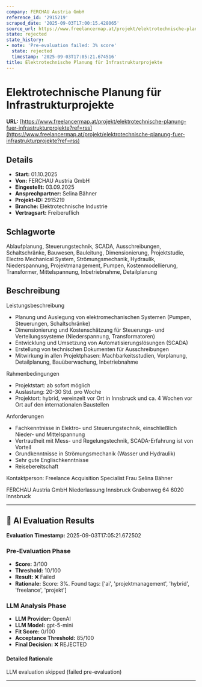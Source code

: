 ```yaml
---
company: FERCHAU Austria GmbH
reference_id: '2915219'
scraped_date: '2025-09-03T17:00:15.428065'
source_url: https://www.freelancermap.at/projekt/elektrotechnische-planung-fuer-infrastrukturprojekte?ref=rss
state: rejected
state_history:
- note: 'Pre-evaluation failed: 3% score'
  state: rejected
  timestamp: '2025-09-03T17:05:21.674516'
title: Elektrotechnische Planung für Infrastrukturprojekte
---
```



# Elektrotechnische Planung für Infrastrukturprojekte
**URL:** [https://www.freelancermap.at/projekt/elektrotechnische-planung-fuer-infrastrukturprojekte?ref=rss](https://www.freelancermap.at/projekt/elektrotechnische-planung-fuer-infrastrukturprojekte?ref=rss)
## Details
- **Start:** 01.10.2025
- **Von:** FERCHAU Austria GmbH
- **Eingestellt:** 03.09.2025
- **Ansprechpartner:** Selina Bähner
- **Projekt-ID:** 2915219
- **Branche:** Elektrotechnische Industrie
- **Vertragsart:** Freiberuflich

## Schlagworte
Ablaufplanung, Steuerungstechnik, SCADA, Ausschreibungen, Schaltschränke, Bauwesen, Bauleitung, Dimensionierung, Projektstudie, Electro Mechanical System, Strömungsmechanik, Hydraulik, Niederspannung, Projektmanagement, Pumpen, Kostenmodellierung, Transformer, Mittelspannung, Inbetriebnahme, Detailplanung

## Beschreibung
Leistungsbeschreibung
* Planung und Auslegung von elektromechanischen Systemen (Pumpen, Steuerungen, Schaltschränke)
* Dimensionierung und Kostenschätzung für Steuerungs- und Verteilungssysteme (Niederspannung, Transformatoren)
* Entwicklung und Umsetzung von Automatisierungslösungen (SCADA)
* Erstellung von technischen Dokumenten für Ausschreibungen
* Mitwirkung in allen Projektphasen: Machbarkeitsstudien, Vorplanung, Detailplanung, Bauüberwachung, Inbetriebnahme

Rahmenbedingungen
* Projektstart: ab sofort möglich
* Auslastung: 20-30 Std. pro Woche
* Projektort: hybrid, vereinzelt vor Ort in Innsbruck und ca. 4 Wochen vor Ort auf den internationalen Baustellen

Anforderungen
* Fachkenntnisse in Elektro- und Steuerungstechnik, einschließlich Nieder- und Mittelspannung
* Vertrautheit mit Mess- und Regelungstechnik, SCADA-Erfahrung ist von Vorteil
* Grundkenntnisse in Strömungsmechanik (Wasser und Hydraulik)
* Sehr gute Englischkenntnisse
* Reisebereitschaft

Kontaktperson: Freelance Acquisition Specialist Frau Selina Bähner

FERCHAU Austria GmbH
Niederlassung Innsbruck
Grabenweg 64
6020 Innsbruck

---

## 🤖 AI Evaluation Results

**Evaluation Timestamp:** 2025-09-03T17:05:21.672502

### Pre-Evaluation Phase
- **Score:** 3/100
- **Threshold:** 10/100
- **Result:** ❌ Failed
- **Rationale:** Score: 3%. Found tags: ['ai', 'projektmanagement', 'hybrid', 'freelance', 'projekt']

### LLM Analysis Phase
- **LLM Provider:** OpenAI
- **LLM Model:** gpt-5-mini
- **Fit Score:** 0/100
- **Acceptance Threshold:** 85/100
- **Final Decision:** ❌ REJECTED

#### Detailed Rationale
LLM evaluation skipped (failed pre-evaluation)

---
